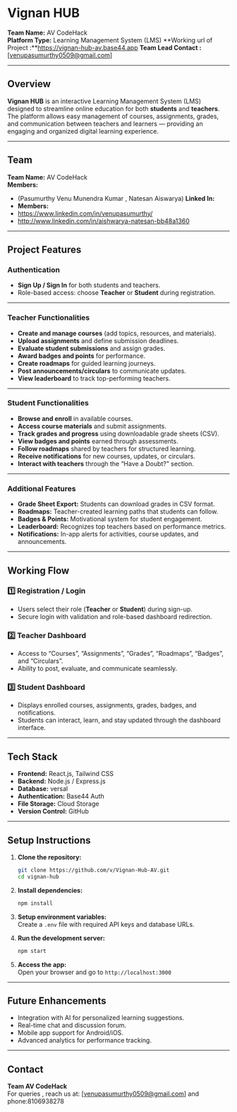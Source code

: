 #  Vignan HUB
**Team Name:** AV CodeHack  
**Platform Type:** Learning Management System (LMS)
**Working url of Project :**https://vignan-hub-av.base44.app
**Team Lead Contact :**[venupasumurthy0509@gmail.com]

---

## Overview
**Vignan HUB** is an interactive Learning Management System (LMS) designed to streamline online education for both **students** and **teachers**.  
The platform allows easy management of courses, assignments, grades, and communication between teachers and learners — providing an engaging and organized digital learning experience.

---

## Team
**Team Name:** AV CodeHack  
**Members:**  
- (Pasumurthy Venu Munendra Kumar , Natesan Aiswarya)
**Linked In:**  
- **Members:**  
- https://www.linkedin.com/in/venupasumurthy/
- http://www.linkedin.com/in/aishwarya-natesan-bb48a1360

---

## Project Features

### Authentication
- **Sign Up / Sign In** for both students and teachers.  
- Role-based access: choose **Teacher** or **Student** during registration.

---

### Teacher Functionalities
- **Create and manage courses** (add topics, resources, and materials).  
- **Upload assignments** and define submission deadlines.  
- **Evaluate student submissions** and assign grades.  
- **Award badges and points** for performance.  
- **Create roadmaps** for guided learning journeys.  
- **Post announcements/circulars** to communicate updates.  
- **View leaderboard** to track top-performing teachers.  

---

### Student Functionalities
- **Browse and enroll** in available courses.  
- **Access course materials** and submit assignments.  
- **Track grades and progress** using downloadable grade sheets (CSV).  
- **View badges and points** earned through assessments.  
- **Follow roadmaps** shared by teachers for structured learning.  
- **Receive notifications** for new courses, updates, or circulars.  
- **Interact with teachers** through the “Have a Doubt?” section.

---

### Additional Features
- **Grade Sheet Export:** Students can download grades in CSV format.  
- **Roadmaps:** Teacher-created learning paths that students can follow.  
- **Badges & Points:** Motivational system for student engagement.  
- **Leaderboard:** Recognizes top teachers based on performance metrics.  
- **Notifications:** In-app alerts for activities, course updates, and announcements.  

---

## Working Flow

### 1️⃣ Registration / Login
- Users select their role (**Teacher** or **Student**) during sign-up.  
- Secure login with validation and role-based dashboard redirection.

### 2️⃣ Teacher Dashboard
- Access to “Courses”, “Assignments”, “Grades”, “Roadmaps”, “Badges”, and “Circulars”.  
- Ability to post, evaluate, and communicate seamlessly.

### 3️⃣ Student Dashboard
- Displays enrolled courses, assignments, grades, badges, and notifications.  
- Students can interact, learn, and stay updated through the dashboard interface.

---

## Tech Stack
- **Frontend:** React.js, Tailwind CSS  
- **Backend:** Node.js / Express.js  
- **Database:** versal 
- **Authentication:** Base44 Auth  
- **File Storage:** Cloud Storage  
- **Version Control:** GitHub  

---

## Setup Instructions

1. **Clone the repository:**  
   ```bash
   git clone https://github.com/v/Vignan-Hub-AV.git
   cd vignan-hub
   ```

2. **Install dependencies:**  
   ```bash
   npm install
   ```

3. **Setup environment variables:**  
   Create a `.env` file with required API keys and database URLs.  

4. **Run the development server:**  
   ```bash
   npm start
   ```

5. **Access the app:**  
   Open your browser and go to `http://localhost:3000`

---

## Future Enhancements
- Integration with AI for personalized learning suggestions.  
- Real-time chat and discussion forum.  
- Mobile app support for Android/iOS.  
- Advanced analytics for performance tracking.

---

## Contact
**Team AV CodeHack**  
For queries , reach us at: [venupasumurthy0509@gmail.com] and phone:8106938278
